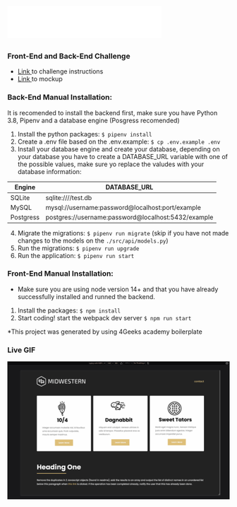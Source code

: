 # <img src="https://github.com/jgustavoj/midwestern-project/blob/main/src/front/img/logo.png" />
### Front-End and Back-End Challenge

-  <a href="https://github.com/Midwestern-Interactive/tech-challenge" target="_blank" >Link </a> to challenge instructions
-  <a href="https://www.figma.com/file/ftGw3xU7H5abBHHcZYitxE/Benchmark?node-id=0%3A1" target="_blank"> Link </a> to mockup

### Back-End Manual Installation:

It is recomended to install the backend first, make sure you have Python 3.8, Pipenv and a database engine (Posgress recomended)

1. Install the python packages: `$ pipenv install`
2. Create a .env file based on the .env.example: `$ cp .env.example .env`
3. Install your database engine and create your database, depending on your database you have to create a DATABASE_URL variable with one of the possible values, make sure yo replace the valudes with your database information:

| Engine	| DATABASE_URL 						|
| ------------- | ----------------------------------------------------- |
| SQLite	| sqlite:////test.db	 				|
| MySQL		| mysql://username:password@localhost:port/example	|
| Postgress	| postgres://username:password@localhost:5432/example 	|

4. Migrate the migrations: `$ pipenv run migrate` (skip if you have not made changes to the models on the `./src/api/models.py`)
5. Run the migrations: `$ pipenv run upgrade`
6. Run the application: `$ pipenv run start`


### Front-End Manual Installation:

- Make sure you are using node version 14+ and that you have already successfully installed and runned the backend.

1. Install the packages: `$ npm install`
2. Start coding! start the webpack dev server `$ npm run start`

*This project was generated by using 4Geeks academy boilerplate 

### Live GIF

<img src="https://github.com/jgustavoj/midwestern-project/blob/main/src/front/img/Animation.gif" />


